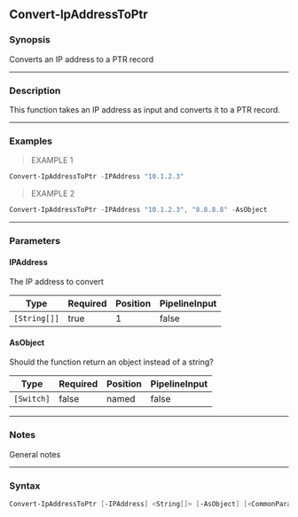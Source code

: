 Convert-IpAddressToPtr
----------------------

### Synopsis
Converts an IP address to a PTR record

---

### Description

This function takes an IP address as input and converts it to a PTR record.

---

### Examples
> EXAMPLE 1

```PowerShell
Convert-IpAddressToPtr -IPAddress "10.1.2.3"
```
> EXAMPLE 2

```PowerShell
Convert-IpAddressToPtr -IPAddress "10.1.2.3", "8.8.8.8" -AsObject
```

---

### Parameters
#### **IPAddress**
The IP address to convert

|Type        |Required|Position|PipelineInput|
|------------|--------|--------|-------------|
|`[String[]]`|true    |1       |false        |

#### **AsObject**
Should the function return an object instead of a string?

|Type      |Required|Position|PipelineInput|
|----------|--------|--------|-------------|
|`[Switch]`|false   |named   |false        |

---

### Notes
General notes

---

### Syntax
```PowerShell
Convert-IpAddressToPtr [-IPAddress] <String[]> [-AsObject] [<CommonParameters>]
```
